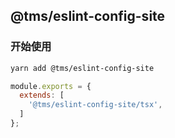 ## @tms/eslint-config-site

### 开始使用

```bash
yarn add @tms/eslint-config-site
```

```js
module.exports = {
  extends: [
    '@tms/eslint-config-site/tsx',
  ]
};

```

